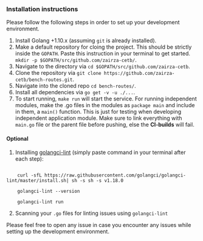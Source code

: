 ### Installation instructions 

Please follow the following steps in order to set up your development
environment.

1. Install Golang +1.10.x (assuming `git` is already installed).
2. Make a default repository for cloing the project. This should be strictly inside the `GOPATH`. Paste this instruction in your terminal to get started.
`mkdir -p $GOPATH/src/github.com/zairza-cetb/`.
3. Navigate to the directory via `cd $GOPATH/src/github.com/zairza-cetb`.
4. Clone the repository via `git clone https://github.com/zairza-cetb/bench-routes.git`.
5. Navigate into the cloned repo `cd bench-routes/`.
6. Install all dependencies via `go get -v -u ./...`.
7. To start running, `make run` will start the service. For running independent modules, make the .go files in the modules
as `package main` and include in them, a `main()` function. This is just for testing when developing independent application module. Make sure to link everything with `main.go` file or the parent file before pushing, else the **CI-builds** will fail.

#### Optional
1. Installing [golangci-lint](https://github.com/golangci/golangci-lint) (simply paste command in your terminal after each step): 

```

    curl -sfL https://raw.githubusercontent.com/golangci/golangci-lint/master/install.sh| sh -s sh -s v1.18.0

    golangci-lint --version

    golangci-lint run
```
2. Scanning your `.go` files for linting issues using `golangci-lint`


Please feel free to open any issue in case you encounter any issues while setting up the development environment.
